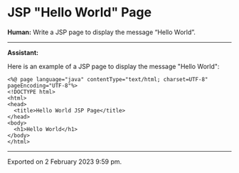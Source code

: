 # JSP "Hello World" Page

**Human:**
Write a JSP page to display the message “Hello World”.

***

**Assistant:**

Here is an example of a JSP page to display the message "Hello World":

```
<%@ page language="java" contentType="text/html; charset=UTF-8" pageEncoding="UTF-8"%>
<!DOCTYPE html>
<html>
<head>
  <title>Hello World JSP Page</title>
</head>
<body>
  <h1>Hello World</h1>
</body>
</html>

```


***

Exported on 2 February 2023 9:59 pm.